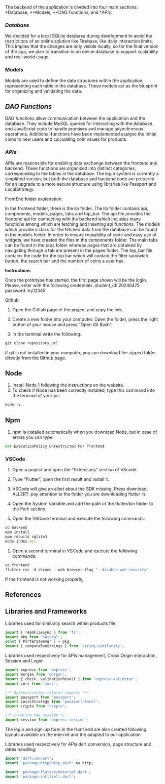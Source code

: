 The backend of the application is divided into four main sections: *Database, **Models, **DAO Functions, and **APIs*.

### *Database*
We decided for a local SQLite database during development to avoid the restrictions of an online solution like Firebase, like daily interaction limits. This implies that the changes are only visible locally, so for the final version of the app, we plan to transition to an online database to support scalability and real-world usage.
### Models
Models are used to define the data structures within the application, representing each table in the database. These models act as the blueprint for organizing and validating the data.
## *DAO Functions*
DAO functions allow communication between the application and the database. They include MySQL queries for interacting with the database and JavaScript code to handle promises and manage asynchronous operations. Additional functions have been implemented assigne the initial coins to new users and calculating coin values for products.
### *APIs*
APIs are responsible for enabling data exchange between the frontend and backend. These functions are organized into distinct categories, corresponding to the tables in the database.
The login system is currently a simplified version, but both the database and backend code are prepared for an upgrade to a more secure structure using libraries like Passport and LocalStrategy.

FrontEnd folder explenation:

In the frontend folder, there is the lib folder. The lib folder contains api, components, models, pages, tabs and top_bar. The api file provides the frontend api for connecting with the backend which includes many functions among which are fetching and inserting api functions. The models which provide a class for the fetched data from the  database can be found in the models folder. In order to ensure reusability of code and easy use of widgets, we have created the files in the components folder. The main tabs can be found in the tabs folder whereas pages that are obtained by navigating through a tab are present in the pages folder.  The top_bar file contains the code for the top bar which will contain the filter sandwich button, the search bar and the number of coins a user has.

**Instructions**

Once the prototype has started, the first page shown will be the login. Please, enter with the following credentials.
student_id: 20246475
password: try12345

Github

1. Open the Github page of the project and copy the link. 
    
2. Create a new folder into your computer. Open the folder, press the right button of your mouse and press “Open Git Bash”.
    
3. In the terminal write the following:

```jsx
git clone repository_url
```

If git is not installed in your computer, you can download the zipped folder directly from the Github page.

## Node

1. Install Node [1] following the instructions on the website.
2. To check if Node has been correctly installed, type this command into the terminal of your pc:

```jsx
node -v
```

## Npm

1. npm is installed automatically when you download Node, but in case of errors you can type:

```jsx
Set-ExecutionPolicy Unrestricted For frontend
```

### VSCode

1. Open a project and open the “Extensions” section of VScode
    
2. Type “Flutter”, open the first result and install it.
    

1. VSCode will give an allert about the SDK missing. Press download. ALLERT: pay attention to the folder you are downloading flutter in.
    
2. Open the System Variable and add the path of the flutter/bin folder to the Path section.
    
3. Open the VSCode terminal and execute the following commands:

```jsx
cd backend
npm install
npm rebuild sqlite3
node index.mjs
```

1. Open a second terminal in VSCode and execute the following commands:

```jsx
cd frontend
flutter run -d chrome --web-browser-flag "--disable-web-security"
```

If the frontend is not working properly, 

## References

[1]: [https://nodejs.org/en/download/package-manager](https://nodejs.org/en/download/package-manager)

## Libraries and Frameworks

Libraries used for similarity search within products file:

```jsx
import { readFileSync } from 'fs';
import pkg from 'natural';
const { PorterStemmer } = pkg; 
import { compareTwoStrings } from 'string-similarity'; 
```

Libraries used respectively for APIs management, Cross Origin interaction, Session and Login:

```jsx
import express from 'express';
import morgan from 'morgan';
import { check, validationResult } from 'express-validator';
import cors from 'cors';

/** Authentication-related imports **/
import passport from 'passport';
import LocalStrategy from 'passport-local';
import crypto from "crypto";

/** Creating the session */
import session from 'express-session';
```

The login and sign-up form in the front end are also created following layouts available on the internet and the adapted to our application.

Libraries used respectively for APIs dart conversion, page structure and dates handling:

```dart
import 'dart:convert';
import 'package:http/http.dart' as http;

import 'package:flutter/material.dart';
import 'package:intl/intl.dart';



